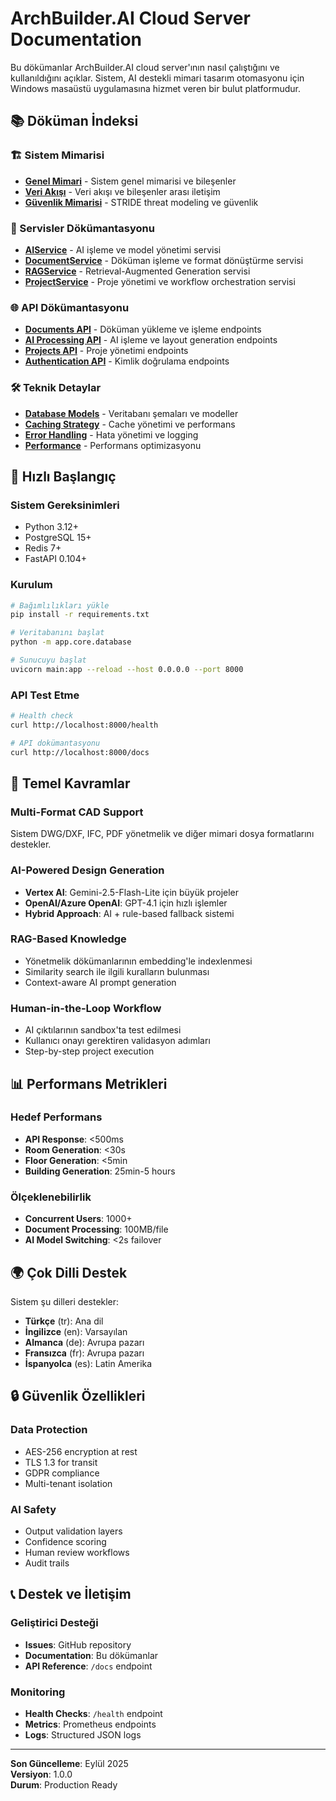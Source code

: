 # ArchBuilder.AI Cloud Server Documentation

Bu dökümanlar ArchBuilder.AI cloud server'ının nasıl çalıştığını ve kullanıldığını açıklar. Sistem, AI destekli mimari tasarım otomasyonu için Windows masaüstü uygulamasına hizmet veren bir bulut platformudur.

## 📚 Döküman İndeksi

### 🏗️ Sistem Mimarisi
- [**Genel Mimari**](./architecture/overview.md) - Sistem genel mimarisi ve bileşenler
- [**Veri Akışı**](./architecture/data-flow.md) - Veri akışı ve bileşenler arası iletişim
- [**Güvenlik Mimarisi**](./architecture/security.md) - STRIDE threat modeling ve güvenlik

### 🔧 Servisler Dökümantasyonu
- [**AIService**](./services/ai-service.md) - AI işleme ve model yönetimi servisi
- [**DocumentService**](./services/document-service.md) - Döküman işleme ve format dönüştürme servisi  
- [**RAGService**](./services/rag-service.md) - Retrieval-Augmented Generation servisi
- [**ProjectService**](./services/project-service.md) - Proje yönetimi ve workflow orchestration servisi

### 🌐 API Dökümantasyonu
- [**Documents API**](./api/documents.md) - Döküman yükleme ve işleme endpoints
- [**AI Processing API**](./api/ai.md) - AI işleme ve layout generation endpoints
- [**Projects API**](./api/projects.md) - Proje yönetimi endpoints
- [**Authentication API**](./api/auth.md) - Kimlik doğrulama endpoints

### 🛠️ Teknik Detaylar
- [**Database Models**](./technical/database.md) - Veritabanı şemaları ve modeller
- [**Caching Strategy**](./technical/caching.md) - Cache yönetimi ve performans
- [**Error Handling**](./technical/errors.md) - Hata yönetimi ve logging
- [**Performance**](./technical/performance.md) - Performans optimizasyonu

## 🚀 Hızlı Başlangıç

### Sistem Gereksinimleri
- Python 3.12+
- PostgreSQL 15+
- Redis 7+
- FastAPI 0.104+

### Kurulum
```bash
# Bağımlılıkları yükle
pip install -r requirements.txt

# Veritabanını başlat
python -m app.core.database

# Sunucuyu başlat
uvicorn main:app --reload --host 0.0.0.0 --port 8000
```

### API Test Etme
```bash
# Health check
curl http://localhost:8000/health

# API dokümantasyonu
curl http://localhost:8000/docs
```

## 🔑 Temel Kavramlar

### Multi-Format CAD Support
Sistem DWG/DXF, IFC, PDF yönetmelik ve diğer mimari dosya formatlarını destekler.

### AI-Powered Design Generation
- **Vertex AI**: Gemini-2.5-Flash-Lite için büyük projeler
- **OpenAI/Azure OpenAI**: GPT-4.1 için hızlı işlemler
- **Hybrid Approach**: AI + rule-based fallback sistemi

### RAG-Based Knowledge
- Yönetmelik dökümanlarının embedding'le indexlenmesi
- Similarity search ile ilgili kuralların bulunması
- Context-aware AI prompt generation

### Human-in-the-Loop Workflow
- AI çıktılarının sandbox'ta test edilmesi
- Kullanıcı onayı gerektiren validasyon adımları
- Step-by-step project execution

## 📊 Performans Metrikleri

### Hedef Performans
- **API Response**: <500ms
- **Room Generation**: <30s
- **Floor Generation**: <5min
- **Building Generation**: 25min-5 hours

### Ölçeklenebilirlik
- **Concurrent Users**: 1000+
- **Document Processing**: 100MB/file
- **AI Model Switching**: <2s failover

## 🌍 Çok Dilli Destek

Sistem şu dilleri destekler:
- **Türkçe** (tr): Ana dil
- **İngilizce** (en): Varsayılan
- **Almanca** (de): Avrupa pazarı
- **Fransızca** (fr): Avrupa pazarı
- **İspanyolca** (es): Latin Amerika

## 🔒 Güvenlik Özellikleri

### Data Protection
- AES-256 encryption at rest
- TLS 1.3 for transit
- GDPR compliance
- Multi-tenant isolation

### AI Safety
- Output validation layers
- Confidence scoring
- Human review workflows
- Audit trails

## 📞 Destek ve İletişim

### Geliştirici Desteği
- **Issues**: GitHub repository
- **Documentation**: Bu dökümanlar
- **API Reference**: `/docs` endpoint

### Monitoring
- **Health Checks**: `/health` endpoint
- **Metrics**: Prometheus endpoints
- **Logs**: Structured JSON logs

---

**Son Güncelleme**: Eylül 2025  
**Versiyon**: 1.0.0  
**Durum**: Production Ready